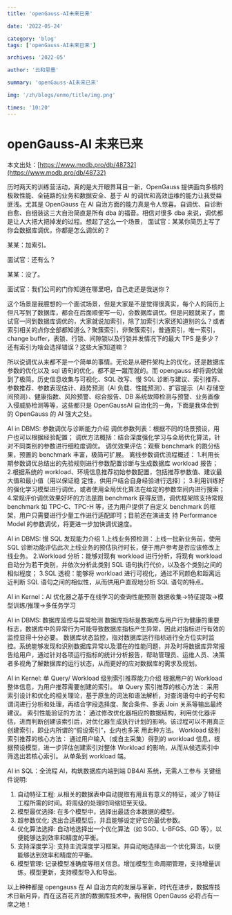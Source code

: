 ```yaml
---
title: 'openGauss-AI未来已来'

date: '2022-05-24'

category: 'blog'
tags: ['openGauss-AI未来已来']

archives: '2022-05'

author: '云和恩墨'

summary: 'openGauss-AI未来已来'

img: '/zh/blogs/enmo/title/img.png'

times: '10:20'
---
```


# openGauss-AI 未来已来

本文出处：[https://www.modb.pro/db/48732](https://www.modb.pro/db/48732)

历时两天的训练营活动，真的是大开眼界耳目一新，OpenGauss 提供面向多核的极致性能、全链路的业务和数据安全、基于 AI 的调优和高效运维的能力让我受益匪浅。尤其是 OpenGauss 在 AI 自治方面的能力真是令人惊喜。自调优、自诊断自愈、自组装这三大自治简直是所有 dba 的福音。相信对很多 dba 来说，调优都是让人大把大把掉发的过程。想起了这么一个场景，
面试官：某某你简历上写了你会数据库调优，你都是怎么调优的？

某某：加索引。

面试官：还有么？

某某：没了。

面试官：我们公司的门你知道在哪里吧，自己走还是我送你？

这个场景是我臆想的一个面试场景，但是大家是不是觉得很真实，每个人的简历上但凡写到了数据库，都会在后面顺便写一句，会数据库调优。但是问题就来了，面试官一问到数据库调优的，大家就说加索引，除了加索引大家还知道别的么？或者索引相关的点你全部都知道么？聚簇索引，非聚簇索引，普通索引，唯一索引，change buffer，表锁、行锁、间隙锁以及行锁并发情况下的最大 TPS 是多少？还有索引为啥会选择错误？这些大家知道嘛？

所以说调优从来都不是一个简单的事情。无论是从硬件架构上的优化，还是数据库参数的优化以及 sql 语句的优化，都不是一蹴而就的。而 opengauss 却将调优做到了极简。历史信息收集与可视化、SQL 改写、慢 SQL 诊断与建议、索引推荐、参数推荐、参数表现估计、趋势预测（AI 负载、性能预测）、扩容提示（AI 存储空间预测）、健康指数、风险预警、综合报告、DB 系统故障检测与预警、业务画像 入侵威胁检测等等，这些都只是 OpenGaussAI 自治化的一角，下面是我体会到的 OpenGauss 的 AI 强大之处。

AI in DBMS: 参数调优与诊断能力介绍
调优参数列表：根据不同的场景预设，用户也可以根据经验配置；
调优方法概括：结合深度强化学习与全局优化算法，针对不同类别的参数进行细粒度调优。
调优效果评估：观察 benchmark 的跑分结果，预置的 benchmark 丰富，极简可扩展。
离线参数调优流程概述： 1.利用长期参数调优总结出的先验规则进行参数配置诊断与生成数据库 workload 报告； 2.根据系统的 workload、环境信息推荐初始参数配置，包括推荐参数值、建议最大值和最小值（用以保证稳 定性，供用户结合自身经验进行选择）； 3.利用训练好的强化学习模型进行调优，或者使用全局优化算法在给定的参数空间内进行搜索； 4.常规评价调优效果好坏的方法是跑 benchmark 获得反馈，调优框架除支持常规 benchmark 如 TPC-C、TPC-H 等，还为用户提供了自定义 benchmark 的框架，用户只需要进行少量工作进行适配即可；目前还在演进支 持 Performance Model 的参数调优，将更进一步加快调优速度。

AI in DBMS: 慢 SQL 发现能力介绍 1.上线业务预检测：上线一批新业务前，使用 SQL 诊断功能评估此次上线业务的预估执行时长，便于用户参考是否应该修改上线业务。 2.Workload 分析：能够对现有 workload 进行分析，将现有 workload 自动分为若干类别，并依次分析此类别 SQL 语句执行代价，以及各个类别之间的相似程度；
3.SQL 透视：能够将 workload 进行可视化，通过不同颜色和距离远近判断 SQL 语句之间的相似性，从而供用户直观地分析 SQL 语句的特点。

AI in Kernel：AI 优化器之基于在线学习的查询性能预测
数据收集->特征提取->模型训练/推理->多任务学习

AI in DBMS: 数据库监控与异常检测
数据库指标是数据库与用户行为健康的重要标志，数据库中的异常行为可能导致数据库指标产生异常，因此对指标进行有效的监控显得十分必要。
数据库状态监控，指对数据库运行指标进行全方位实时监控。系统能够发现和识别数据库异常以及潜在的性能问题，并及时将数据库异常报告给用户，通过针对各项运行指标的统计分析报告，帮助管理员、运维人员、决策者多视角了解数据库的运行状态，从而更好的应对数据库的需求及规划。

AI in Kernel: 单 Query/ Workload 级别索引推荐能力介绍
根据用户的 Workload 整体信息，为用户推荐需要创建的索引。
单 Query 索引推荐的核心方法：
采用索引设计和优化的相关理论，基于原生的词法和语法解析，对查询语句中的子句和谓词进行分析和处理，再结合字段选择度、聚合条件、多表 Join 关系等输出最终建议。
索引性能验证的方法：
通过修改优化器相应的数据结构，利用优化器评估，进而判断创建该索引后，对优化器生成执行计划的影响。该过程可以不用真正创建索引，即业内所谓的“假设索引”，业内也多采 用此种方法。
Workload 级别索引推荐的核心方法：
通过用户输入（或自主采集）得到的 workload 信息，根据预设模型，进一步评估创建索引对整体 Workload 的影响，从而从候选索引中筛选出若核心索引。 从单条到 workload 端。

AI in SQL：全流程 AI，构筑数据库内端到端 DB4AI 系统，无需人工参与
关键组件说明:

1. 自动特征工程: 从相关的数据表中自动提取有用且有意义的特征，减少了特征工程所需的时间。将周级的处理时间缩短至天级。
2. 模型最优选择: 在多个模型中，选择出最适合本数据的模型。
3. 超参数优化: 选出合适模型后，并且能够设定好它的最优参数。
4. 优化算法选择: 自动地选择出一个优化算法（如 SGD、L-BFGS、GD 等），以便能够达到效率和精度的平衡。
5. 支持深度学习: 支持主流深度学习框架。并自动地选择出一个优化算法，以便能够达到效率和精度的平衡。
6. 模型管理: 记录模型准确度等相关信息。增加模型生命周期管理，支持增量训练，模型更新，支持模型导入和导出。

以上种种都是 opengauss 在 AI 自治方向的发展与革新，时代在进步，数据库技术日新月异，而在这百花齐放的数据库技术中，我相信 OpenGauss 必将占有一席之地！
